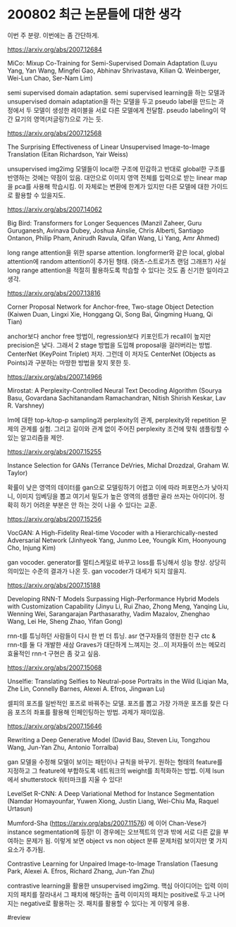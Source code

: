# 200802 최근 논문들에 대한 생각

이번 주 분량. 이번에는 좀 간단하게.

https://arxiv.org/abs/2007.12684

MiCo: Mixup Co-Training for Semi-Supervised Domain Adaptation (Luyu Yang, Yan Wang, Mingfei Gao, Abhinav Shrivastava, Kilian Q. Weinberger, Wei-Lun Chao, Ser-Nam Lim)

semi supervised domain adaptation. semi supervised learning을 하는 모델과 unsupervised domain adaptation을 하는 모델을 두고 pseudo label을 만드는 과정에서 두 모델이 생성한 레이블을 서로 다른 모델에게 전달함. pseudo labeling이 약간 묘기의 영역(저글링?)으로 가는 듯. 

https://arxiv.org/abs/2007.12568

The Surprising Effectiveness of Linear Unsupervised Image-to-Image Translation (Eitan Richardson, Yair Weiss)

unsupervised img2img 모델들이 local한 구조에 민감하고 반대로 global한 구조를 반영하는 것에는 약점이 있음. 대안으로 이미지 영역 전체를 입력으로 받는 linear map을 pca를 사용해 학습시킴. 이 자체로는 변환에 한계가 있지만 다른 모델에 대한 가이드로 활용할 수 있을지도. 

https://arxiv.org/abs/2007.14062

Big Bird: Transformers for Longer Sequences (Manzil Zaheer, Guru Guruganesh, Avinava Dubey, Joshua Ainslie, Chris Alberti, Santiago Ontanon, Philip Pham, Anirudh Ravula, Qifan Wang, Li Yang, Amr Ahmed)

long range attention을 위한 sparse attention. longformer와 같은 local, global attention에 random attention이 추가된 형태. (와츠-스트로가츠 랜덤 그래프?) 사실 long range attention을 적절히 활용하도록 학습할 수 있다는 것도 좀 신기한 일이라고 생각. 

https://arxiv.org/abs/2007.13816

Corner Proposal Network for Anchor-free, Two-stage Object Detection (Kaiwen Duan, Lingxi Xie, Honggang Qi, Song Bai, Qingming Huang, Qi Tian)

anchor보다 anchor free 방법이, regression보다 키포인트가 recall이 높지만 precision은 낮다. 그래서 2 stage 방법을 도입해 proposal을 걸러버리는 방법. CenterNet (KeyPoint Triplet) 저자. 그런데 이 저자도 CenterNet (Objects as Points)과 구분하는 마땅한 방법을 찾지 못한 듯. 

https://arxiv.org/abs/2007.14966

Mirostat: A Perplexity-Controlled Neural Text Decoding Algorithm (Sourya Basu, Govardana Sachitanandam Ramachandran, Nitish Shirish Keskar, Lav R. Varshney)

lm에 대한 top-k/top-p sampling과 perplexity의 관계, perplexity와 repetition 문제의 관계를 실험. 그리고 길이와 관계 없이 주어진 perplexity 조건에 맞춰 샘플링할 수 있는 알고리즘을 제안. 

https://arxiv.org/abs/2007.15255

Instance Selection for GANs (Terrance DeVries, Michal Drozdzal, Graham W. Taylor)

확률이 낮은 영역의 데이터를 gan으로 모델링하기 어렵고 이에 따라 퍼포먼스가 낮아지니, 이미지 임베딩을 뽑고 여기서 밀도가 높은 영역의 샘플만 골라 쓰자는 아이디어. 정확히 하기 어려운 부분은 안 하는 것이 나을 수 있다는 교훈. 

https://arxiv.org/abs/2007.15256

VocGAN: A High-Fidelity Real-time Vocoder with a Hierarchically-nested Adversarial Network (Jinhyeok Yang, Junmo Lee, Youngik Kim, Hoonyoung Cho, Injung Kim)

gan vocoder. generator를 멀티스케일로 바꾸고 loss를 튜닝해서 성능 향상. 상당히 의미있는 수준의 결과가 나온 듯. gan vocoder가 대세가 되지 않을지. 

https://arxiv.org/abs/2007.15188

Developing RNN-T Models Surpassing High-Performance Hybrid Models with Customization Capability (Jinyu Li, Rui Zhao, Zhong Meng, Yanqing Liu, Wenning Wei, Sarangarajan Parthasarathy, Vadim Mazalov, Zhenghao Wang, Lei He, Sheng Zhao, Yifan Gong)

rnn-t를 튜닝하던 사람들이 다시 한 번 더 튜닝. asr 연구자들의 영원한 친구 ctc & rnn-t를 둘 다 개발한 새삼 Graves가 대단하게 느껴지는 것...이 저자들이 쓰는 메모리 효율적인 rnn-t 구현은 좀 갖고 싶음. 

https://arxiv.org/abs/2007.15068

Unselfie: Translating Selfies to Neutral-pose Portraits in the Wild (Liqian Ma, Zhe Lin, Connelly Barnes, Alexei A. Efros, Jingwan Lu)

셀피의 포즈를 일반적인 포즈로 바꿔주는 모델. 포즈를 뽑고 가장 가까운 포즈를 찾은 다음 포즈의 좌표를 활용해 인페인팅하는 방법. 과제가 재미있음. 

https://arxiv.org/abs/2007.15646

Rewriting a Deep Generative Model (David Bau, Steven Liu, Tongzhou Wang, Jun-Yan Zhu, Antonio Torralba)

gan 모델을 수정해 모델이 보이는 패턴이나 규칙을 바꾸기. 원하는 형태의 feature를 지정하고 그 feature에 부합하도록 네트워크의 weight를 최적화하는 방법. 이제 lsun에서 shutterstock 워터마크를 지울 수 있다! 

LevelSet R-CNN: A Deep Variational Method for Instance Segmentation (Namdar Homayounfar, Yuwen Xiong, Justin Liang, Wei-Chiu Ma, Raquel Urtasun)

Mumford-Sha (https://arxiv.org/abs/2007.11576) 에 이어 Chan-Vese가 instance segmentation에 등장! 이 경우에는 오브젝트의 안과 밖에 서로 다른 값을 부여하는 문제가 됨. 이렇게 보면 object vs non object 분류 문제처럼 보이지만 몇 가지 요소가 추가됨. 

Contrastive Learning for Unpaired Image-to-Image Translation (Taesung Park, Alexei A. Efros, Richard Zhang, Jun-Yan Zhu)

contrastive learning을 활용한 unsupervised img2img. 핵심 아이디어는 입력 이미지의 패치를 잘라내서 그 패치에 해당하는 출력 이미지의 패치는 positive로 두고 나머지는 negative로 활용하는 것. 패치를 활용할 수 있다는 게 이렇게 유용. 



#review